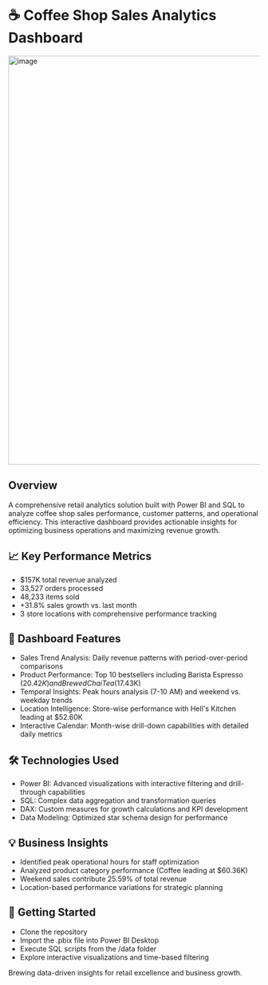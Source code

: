 # ☕ Coffee Shop Sales Analytics Dashboard

<img width="1456" height="819" alt="image" src="https://github.com/user-attachments/assets/5c3b54d8-2c09-4dcc-98ce-cec16dfaf553" />


## Overview
A comprehensive retail analytics solution built with Power BI and SQL to analyze coffee shop sales performance, customer patterns, and operational efficiency. This interactive dashboard provides actionable insights for optimizing business operations and maximizing revenue growth.

## 📈 Key Performance Metrics

- $157K total revenue analyzed
- 33,527 orders processed
- 48,233 items sold
- +31.8% sales growth vs. last month
- 3 store locations with comprehensive performance tracking

## 🎯 Dashboard Features

- Sales Trend Analysis: Daily revenue patterns with period-over-period comparisons
- Product Performance: Top 10 bestsellers including Barista Espresso ($20.42K) and Brewed Chai Tea ($17.43K)
- Temporal Insights: Peak hours analysis (7-10 AM) and weekend vs. weekday trends
- Location Intelligence: Store-wise performance with Hell's Kitchen leading at $52.60K
- Interactive Calendar: Month-wise drill-down capabilities with detailed daily metrics

## 🛠️ Technologies Used

- Power BI: Advanced visualizations with interactive filtering and drill-through capabilities
- SQL: Complex data aggregation and transformation queries
- DAX: Custom measures for growth calculations and KPI development
- Data Modeling: Optimized star schema design for performance

## 💡 Business Insights

- Identified peak operational hours for staff optimization
- Analyzed product category performance (Coffee leading at $60.36K)
- Weekend sales contribute 25.59% of total revenue
- Location-based performance variations for strategic planning

## 🚀 Getting Started

- Clone the repository
- Import the .pbix file into Power BI Desktop
- Execute SQL scripts from the /data folder
- Explore interactive visualizations and time-based filtering


Brewing data-driven insights for retail excellence and business growth.

